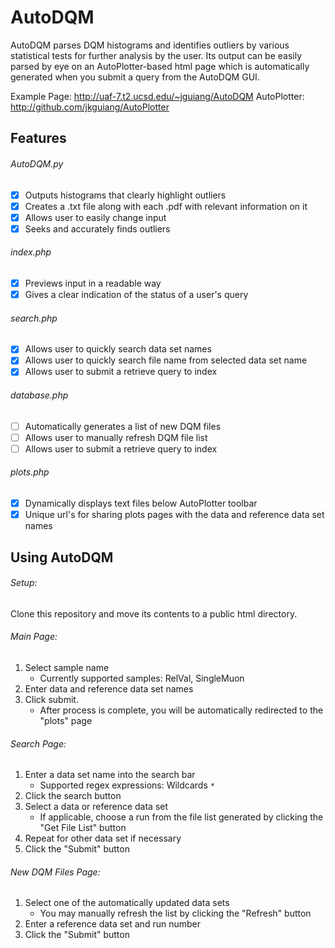 # AutoDQM
AutoDQM parses DQM histograms and identifies outliers by various statistical tests for further analysis by the user. Its output can be easily parsed by eye on an AutoPlotter-based html page which is automatically generated when you submit a query from the AutoDQM GUI.

Example Page: http://uaf-7.t2.ucsd.edu/~jguiang/AutoDQM
AutoPlotter: http://github.com/jkguiang/AutoPlotter

## Features

###### AutoDQM.py
- [x] Outputs histograms that clearly highlight outliers
- [x] Creates a .txt file along with each .pdf with relevant information on it
- [x] Allows user to easily change input
- [x] Seeks and accurately finds outliers

###### index.php
- [x] Previews input in a readable way
- [x] Gives a clear indication of the status of a user's query 

###### search.php
- [x] Allows user to quickly search data set names
- [x] Allows user to quickly search file name from selected data set name
- [x] Allows user to submit a retrieve query to index

###### database.php
- [ ] Automatically generates a list of new DQM files
- [ ] Allows user to manually refresh DQM file list
- [ ] Allows user to submit a retrieve query to index

###### plots.php
- [x] Dynamically displays text files below AutoPlotter toolbar
- [x] Unique url's for sharing plots pages with the data and reference data set names

## Using AutoDQM

###### Setup:
Clone this repository and move its contents to a public html directory.

###### Main Page:
1. Select sample name
    - Currently supported samples: RelVal, SingleMuon
2. Enter data and reference data set names
3. Click submit.
    - After process is complete, you will be automatically redirected to the "plots" page

###### Search Page:
1. Enter a data set name into the search bar
    - Supported regex expressions: Wildcards `*`
2. Click the search button
3. Select a data or reference data set
    - If applicable, choose a run from the file list generated by clicking the "Get File List" button
4. Repeat for other data set if necessary
5. Click the "Submit" button

###### New DQM Files Page:
1. Select one of the automatically updated data sets
    - You may manually refresh the list by clicking the "Refresh" button
2. Enter a reference data set and run number
3. Click the "Submit" button
